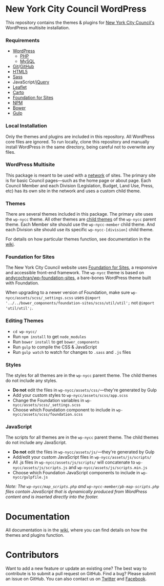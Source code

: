 # New York City Council WordPress

This repository contains the themes & plugins for [New York City Council's](http://council.nyc.gov/) WordPress multisite installation.

### Requirements

* [WordPress](https://wordpress.org/)
    * [PHP](http://php.net/)
    * [MySQL](http://mysql.com/)
* [Git](https://git-scm.com/)/[GitHub](https://github.com/)
* [HTML5](https://www.w3.org/TR/html5/)
* [Sass](http://sass-lang.com/)
* JavaScript/[jQuery](https://jquery.com/)
* [Leaflet](http://leafletjs.com/)
* [Carto](https://carto.com/)
* [Foundation for Sites](http://foundation.zurb.com/sites.html)
* [NPM](https://www.npmjs.com/)
* [Bower](https://bower.io/)
* [Gulp](http://gulpjs.com/)

### Local Installation

Only the themes and plugins are included in this repository. All WordPress core files are ignored. To run locally, clone this repository and manually install WordPress in the same directory, being careful not to overwrite any files.

### WordPress Multisite

This package is meant to be used with a [network](https://codex.wordpress.org/Create_A_Network) of sites. The primary site is for basic Council pages—such as the home page or about page. Each Council Member and each Division (Legislation, Budget, Land Use, Press, etc) has its own site in the network and uses a custom child theme.

### Themes

There are several themes included in this package. The primary site uses the `wp-nycc` theme. All other themes are [child themes](https://codex.wordpress.org/Child_Themes) of the `wp-nycc` parent theme. Each Member site should use the `wp-nycc-member` child theme. And each Division site should use its specific `wp-nycc-[division]` child theme.

For details on how particular themes function, see documentation in the [wiki](https://github.com/NewYorkCityCouncil/council.nyc.gov/wiki).

### Foundation for Sites

The New York City Council website uses [Foundation for Sites](http://foundation.zurb.com/sites/docs/), a responsive and accessible front-end framework. The `wp-nycc` theme is based on [andycochran/wp-foundation-sites](https://github.com/andycochran/wp-foundation-sites), a bare-bones WordPress theme built with Foundation.

When upgrading to a newer version of Foundation, make sure `wp-nycc/assets/scss/_settings.scss` uses `@import '../../bower_components/foundation-sites/scss/util/util';` not `@import 'util/util';`.

### Editing Themes

* `cd wp-nycc/`
* Run `npm install` to get `node_modules`
* Run `bower install` to get `bower_components`
* Run `gulp` to compile the CSS & JavaScript
* Run `gulp watch` to watch for changes to `.sass` and `.js` files

### Styles

The styles for all themes are in the `wp-nycc` parent theme. The child themes do not include any styles.

* **Do not** edit the files in `wp-nycc/assets/css/`—they're generated by Gulp
* Add your custom styles to `wp-nycc/assets/scss/app.scss`
* Change the Foundation variables in `wp-nycc/assets/scss/_settings.scss`
* Choose which Foundation component to include in `wp-nycc/assets/scss/foundation.scss`

### JavaScript

The scripts for all themes are in the `wp-nycc` parent theme. The child themes do not include any JavaScript.

* **Do not** edit the files in `wp-nycc/assets/js/`—they're generated by Gulp
* Add/edit your custom JavaScript files in `wp-nycc/assets/js/scripts/`
* All .js files in `wp-nycc/assets/js/scripts/` will concatenate to `wp-nycc/assets/js/scripts.js` and `wp-nycc/assets/js/scripts.min.js`
* Choose which Foundation JavaScript components to include in `wp-nycc/gulpfile.js`

_Note: The `wp-nycc/map_scripts.php` and `wp-nycc-member/pb-map-scripts.php` files contain JavaScript that is dynamically produced from WordPress content and is inserted directly into the footer._

# Documentation

All documentation is in the [wiki](https://github.com/NewYorkCityCouncil/council.nyc.gov/wiki), where you can find details on how the themes and plugins function.

# Contributors

Want to add a new feature or update an existing one? The best way to contribute is to submit a pull request on GitHub. Find a bug? Please submit an issue on GitHub. You can also contact us on [Twitter](https://twitter.com/NYCCouncil) and [Facebook](https://www.facebook.com/NYCCouncil/).
